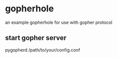 # gopherhole
an example gopherhole for use with gopher protocol

## start gopher server

pygopherd /path/to/your/config.conf